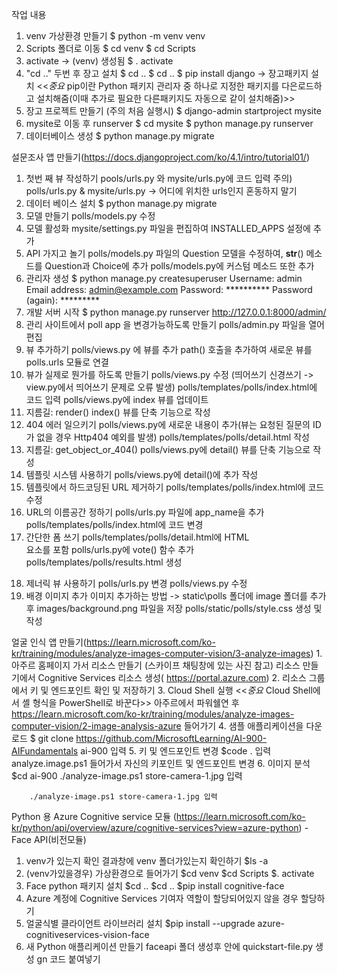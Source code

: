 작업 내용
1. venv 가상환경 만들기
    $ python -m venv venv
2. Scripts 폴더로 이동
    $ cd venv 
    $ cd Scripts
3. activate -> (venv) 생성됨
    $ . activate
4. "cd .." 두번 후 장고 설치
    $ cd ..
    $ cd ..
    $ pip install django -> 장고패키지 설치
        <<*중요* pip이란 Python 패키지 관리자 중 하나로 지정한 패키지를 다은로드하고 설치해줌(이때 추가로 필요한 다른패키지도 자동으로 같이 설치해줌)>>
5. 장고 프로젝트 만들기 (주의 처음 실행시)
    $ django-admin startproject mysite
6.  mysite로 이동 후 runserver
    $ cd mysite
    $ python manage.py runserver
7. 데이터베이스 생성
    $ python manage.py migrate
    
설문조사 앱 만들기(https://docs.djangoproject.com/ko/4.1/intro/tutorial01/)
1. 첫번 째 뷰 작성하기
    pools/urls.py 와 mysite/urls.py에 코드 입력
    주의) polls/urls.py & mysite/urls.py -> 어디에 위치한 urls인지 혼동하지 말기
2. 데이터 베이스 설치
    $ python manage.py migrate
3. 모델 만들기
    polls/models.py 수정
4. 모델 활성화
    mysite/settings.py 파일을 편집하여 INSTALLED_APPS 설정에 추가
5. API 가지고 놀기
    polls/models.py 파일의 Question 모델을 수정하여, __str__() 메소드를 Question과 Choice에 추가
    polls/models.py에 커스텀 메소드 또한 추가
6. 관리자 생성
    $ python manage.py createsuperuser
    Username: admin
    Email address: admin@example.com
    Password: **********
    Password (again): *********
7. 개발 서버 시작
    $ python manage.py runserver
    http://127.0.0.1:8000/admin/
8. 관리 사이트에서 poll app 을 변경가능하도록 만들기
    polls/admin.py 파일을 열어 편집
9. 뷰 추가하기
    polls/views.py 에 뷰를 추가
    path() 호출을 추가하여 새로운 뷰를 polls.urls 모듈로 연결
10. 뷰가 실제로 뭔가를 하도록 만들기
    polls/views.py 수정 (띄어쓰기 신경쓰기 -> view.py에서 띄어쓰기 문제로 오류 발생)
    polls/templates/polls/index.html에 코드 입력
    polls/views.py에 index 뷰를 업데이트
11. 지름길: render()
    index() 뷰를 단축 기능으로 작성
12. 404 에러 일으키기
    polls/views.py에 새로운 내용이 추가(뷰는 요청된 질문의 ID 가 없을 경우 Http404 예외를 발생)
    polls/templates/polls/detail.html 작성
13. 지름길: get_object_or_404()
    polls/views.py에 detail() 뷰를 단축 기능으로 작성
14. 템플릿 시스템 사용하기
    polls/views.py에 detail()에 추가 작성
15. 템플릿에서 하드코딩된 URL 제거하기
    polls/templates/polls/index.html에 코드 수정
16. URL의 이름공간 정하기
    polls/urls.py 파일에 app_name을 추가
    polls/templates/polls/index.html에 코드 변경
17. 간단한 폼 쓰기
    polls/templates/polls/detail.html에 HTML <form> 요소를 포함
    polls/urls.py에 vote() 함수 추가
    polls/templates/polls/results.html 생성
18. 제너릭 뷰 사용하기
    polls/urls.py 변경
    polls/views.py 수정
19. 배경 이미지 추가
    이미지 추가하는 방법 -> static\polls 폴더에 image 폴더를 추가 후 images/background.png 파일을 저장
    polls/static/polls/style.css 생성 및 작성


얼굴 인식 앱 만들기(https://learn.microsoft.com/ko-kr/training/modules/analyze-images-computer-vision/3-analyze-images)
1.아주르 홈페이지 가서 리소스 만들기 (스카이프 채팅창에 있는 사진 참고)
    리소스 만들기에서  Cognitive Services 리소스 생성( https://portal.azure.com)
2. 리소스 그룹에서 키 및 엔드포인트 확인 및 저장하기
3. Cloud Shell 실행
    <<*중요* Cloud Shell에서 셸 형식을 PowerShell로 바꾼다>>
    아주르에서 파워쉘연 후 https://learn.microsoft.com/ko-kr/training/modules/analyze-images-computer-vision/2-image-analysis-azure 들어가기 
4. 샘플 애플리케이션을 다운로드
    $ git clone https://github.com/MicrosoftLearning/AI-900-AIFundamentals ai-900 입력
5. 키 및 엔드포인트 변경
    $code .  입력
    analyze.image.ps1 들어가서 자신의 키포인트 및 엔드포인트 변경
6. 이미지 분석
    $cd ai-900
    ./analyze-image.ps1 store-camera-1.jpg 입력

        ./analyze-image.ps1 store-camera-1.jpg 입력

Python 용 Azure Cognitive service 모듈 (https://learn.microsoft.com/ko-kr/python/api/overview/azure/cognitive-services?view=azure-python)
-Face API(비전모듈)
1. venv가 있는지 확인
    결과창에 venv 폴더가있는지 확인하기
    $ls -a
2. (venv가있을경우) 가상환경으로 들어가기
    $cd venv
    $cd Scripts
    $. activate
3. Face python 패키지 설치
    $cd ..
    $cd ..
    $pip install cognitive-face
4. Azure 계정에 Cognitive Services 기여자 역할이 할당되어있지 않을 경우 할당하기
5. 얼굴식별 클라이언트 라이브러리 설치
    $pip install --upgrade azure-cognitiveservices-vision-face
6. 새 Python 애플리케이션 만들기
    faceapi 폴더 생성후 안에 quickstart-file.py 생성 gn 코드 붙여넣기